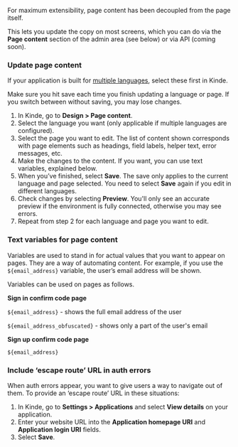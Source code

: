 
For maximum extensibility, page content has been decoupled from the page itself. 

This lets you update the copy on most screens, which you can do via the **Page content** section of the admin area (see below) or via API (coming soon).

### Update page content

If your application is built for [multiple languages](https://docs.kinde.com/design/pages/set-language-for-pages/), select these first in Kinde. 

<Aside type="warning">

Make sure you hit save each time you finish updating a language or page. If you switch between without saving, you may lose changes. 

</Aside>

1. In Kinde, go to **Design > Page content**.
2. Select the language you want (only applicable if multiple languages are configured). 
3. Select the page you want to edit. The list of content shown corresponds with page elements such as headings, field labels, helper text, error messages, etc.
4. Make the changes to the content. If you want, you can use text variables, explained below.
5. When you’ve finished, select **Save**. The save only applies to the current language and page selected. You need to select **Save** again if you edit in different languages.
6. Check changes by selecting **Preview**. You'll only see an accurate preview if the environment is fully connected, otherwise you may see errors.
7. Repeat from step 2 for each language and page you want to edit.

### Text variables for page content

Variables are used to stand in for actual values that you want to appear on pages. They are a way of automating content. For example, if you use the `${email_address}` variable, the user’s email address will be shown.

Variables can be used on pages as follows. 

**Sign in confirm code page**

`${email_address}` - shows the full email address of the user

`${email_address_obfuscated}` - shows only a part of the user's email

**Sign up confirm code page**

`${email_address}`

### Include ‘escape route’ URL in auth errors

When auth errors appear, you want to give users a way to navigate out of them. To provide an ‘escape route’ URL in these situations:

1. In Kinde, go to **Settings > Applications** and select **View details** on your application.
2. Enter your website URL into the **Application homepage URI** and **Application login URI** fields.
3. Select **Save**.
